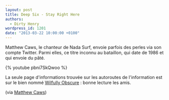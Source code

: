```yaml
---
layout: post
title: Deep Six - Stay Right Here
authors:
  - Dirty Henry
wordpress_id: 1201
date: "2013-03-22 10:00:00 +0100"
---
```


Matthew Caws, le chanteur de Nada Surf, envoie parfois des perles via son compte
Twitter. Parmi elles, ce titre inconnu au bataillon, qui date de 1986 et qui
envoie du pâté.

{% youtube pbni7SkQwoo %}

La seule page d'informations trouvée sur les autoroutes de l'information est sur
le bien nommé
[Wilfully Obscure](http://wilfullyobscure.blogspot.fr/2012/07/deep-6-garage-dor-1986-coyote.html) :
bonne lecture les amis.

(via [Matthew Caws](https://twitter.com/nadasurf/status/313747863836426240))
